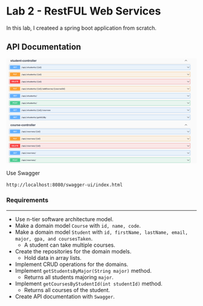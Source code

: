 # Lab 2 - RestFUL Web Services

In this lab, I createed a spring boot application from scratch.


## API Documentation
![Swagger](./swagger.png)

Use Swagger
```
http://localhost:8080/swagger-ui/index.html
```

###  Requirements
---
* Use n-tier software architecture model.
* Make a domain model `Course` with  `id, name, code`.
* Make a domain model `Student` with `id, firstName, lastName, email, major, gpa, and coursesTaken`.
    * A student can take multiple courses.
* Create the repositories for the domain models. 
	* Hold data in array lists.
* Implement CRUD operations for the domains.
 * Implement `getStudentsByMajor(String major)` method.
   * Returns all students majoring `major`.
 * Implement `getCoursesByStudentId(int studentId)` method.
   * Returns all courses of the student.
* Create API documentation with `Swagger`.

